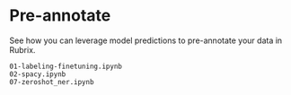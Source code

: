# Pre-annotate

See how you can leverage model predictions to pre-annotate your data in Rubrix.

```{nbgallery}
01-labeling-finetuning.ipynb
02-spacy.ipynb
07-zeroshot_ner.ipynb
```
